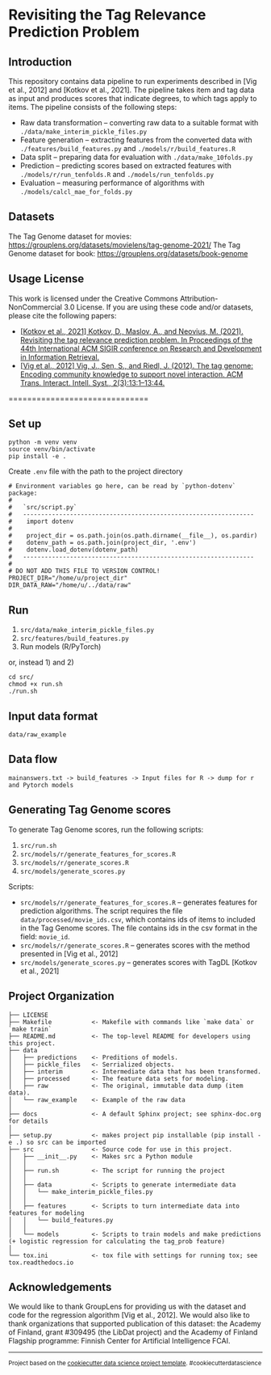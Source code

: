 # Revisiting the Tag Relevance Prediction Problem

## Introduction

This repository contains data pipeline to run experiments described in [Vig et al., 2012] and [Kotkov et al., 2021]. The pipeline takes item and tag data as input and produces scores that indicate degrees, to which tags apply to items. The pipeline consists of the following steps:
* Raw data transformation – converting raw data to a suitable format with `./data/make_interim_pickle_files.py`
* Feature generation – extracting features from the converted data with `./features/build_features.py` and `./models/r/build_features.R`
* Data split – preparing data for evaluation with `./data/make_10folds.py`
* Prediction – predicting scores based on extracted features with `./models/r/run_tenfolds.R` and `./models/run_tenfolds.py`
* Evaluation – measuring performance of algorithms with `./models/calcl_mae_for_folds.py`

## Datasets

The Tag Genome dataset for movies: https://grouplens.org/datasets/movielens/tag-genome-2021/
The Tag Genome dataset for book: https://grouplens.org/datasets/book-genome

## Usage License

This work is licensed under the Creative Commons Attribution-NonCommercial 3.0 License. If you are using these code and/or datasets, please cite the following papers:

- [[Kotkov et al., 2021] Kotkov, D., Maslov, A., and Neovius, M. (2021). Revisiting the tag relevance prediction problem. In Proceedings of the 44th International ACM SIGIR conference on Research and Development in Information Retrieval.](https://doi.org/10.1145/3404835.3463019)
- [[Vig et al., 2012] Vig, J., Sen, S., and Riedl, J. (2012). The tag genome: Encoding community knowledge to support novel interaction. ACM Trans. Interact. Intell. Syst., 2(3):13:1–13:44.](https://dl.acm.org/doi/abs/10.1145/2362394.2362395)

==============================

## Set up

```
python -m venv venv
source venv/bin/activate
pip install -e .
```

Create `.env` file with the path to the project directory

```
# Environment variables go here, can be read by `python-dotenv` package:
#
#   `src/script.py`
#   ----------------------------------------------------------------
#    import dotenv
#
#    project_dir = os.path.join(os.path.dirname(__file__), os.pardir)
#    dotenv_path = os.path.join(project_dir, '.env')
#    dotenv.load_dotenv(dotenv_path)
#   ----------------------------------------------------------------
#
# DO NOT ADD THIS FILE TO VERSION CONTROL!
PROJECT_DIR="/home/u/project_dir"
DIR_DATA_RAW="/home/u/../data/raw"
```

## Run 

1) `src/data/make_interim_pickle_files.py`
2) `src/features/build_features.py`
3) Run models (R/PyTorch)

or, instead 1) and 2)

```
cd src/
chmod +x run.sh 
./run.sh
```

## Input data format 

```
data/raw_example
```


## Data flow

```
mainanswers.txt -> build_features -> Input files for R -> dump for r and Pytorch models
```

## Generating Tag Genome scores
To generate Tag Genome scores, run the following scripts:
1. `src/run.sh`
2. `src/models/r/generate_features_for_scores.R`
3. `src/models/r/generate_scores.R`
4. `src/models/generate_scores.py`

Scripts:
* `src/models/r/generate_features_for_scores.R` – generates features for prediction algorithms. The script requires the file `data/processed/movie_ids.csv`, which contains ids of items to included in the Tag Genome scores. The file contains ids in the csv format in the field: `movie_id`.
* `src/models/r/generate_scores.R` – generates scores with the method presented in [Vig et al., 2012]
* `src/models/generate_scores.py` – generates scores with TagDL [Kotkov et al., 2021]


## Project Organization

    ├── LICENSE
    ├── Makefile           <- Makefile with commands like `make data` or `make train`
    ├── README.md          <- The top-level README for developers using this project.
    ├── data
    │   ├── predictions    <- Preditions of models.
    │   ├── pickle_files   <- Serrialized objects.
    │   ├── interim        <- Intermediate data that has been transformed.
    │   ├── processed      <- The feature data sets for modeling.
    │   ├── raw            <- The original, immutable data dump (item data).
    │   └── raw_example    <- Example of the raw data
    │
    ├── docs               <- A default Sphinx project; see sphinx-doc.org for details
    │
    ├── setup.py           <- makes project pip installable (pip install -e .) so src can be imported
    ├── src                <- Source code for use in this project.
    │   ├── __init__.py    <- Makes src a Python module
    │   │
    │   ├── run.sh         <- The script for running the project
    │   │
    │   ├── data           <- Scripts to generate intermediate data
    │   │   └── make_interim_pickle_files.py
    │   │
    │   ├── features       <- Scripts to turn intermediate data into features for modeling
    │   │   └── build_features.py
    │   │
    │   └── models         <- Scripts to train models and make predictions (+ logistic regression for calculating the tag_prob feature)
    │
    └── tox.ini            <- tox file with settings for running tox; see tox.readthedocs.io


## Acknowledgements
We would like to thank GroupLens for providing us with the dataset and code for the regression algorithm [Vig et al., 2012]. We would also like to thank organizations that supported publication of this dataset: the Academy of Finland, grant #309495 (the LibDat project) and the Academy of Finland Flagship programme: Finnish Center for Artificial Intelligence FCAI.

--------

<p><small>Project based on the <a target="_blank" href="https://drivendata.github.io/cookiecutter-data-science/">cookiecutter data science project template</a>. #cookiecutterdatascience</small></p>
